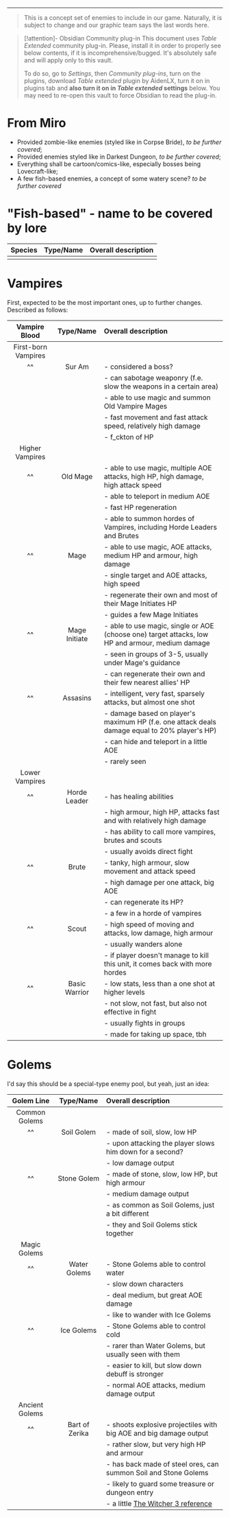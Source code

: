 ___

>This is a concept set of enemies to include in our game. Naturally, it is subject to change and our graphic team says the last words here.

>[!attention]- Obsidian Community plug-in
>This document uses *Table Extended* community plug-in. Please, install it in order to properly see below contents, if it is incomprehensive/bugged. It's absolutely safe and will apply only to this vault. 
>
>To do so, go to *Settings*, then *Community plug-ins*, turn on the plugins, download *Table extended* plugin by AidenLX, turn it on in plugins tab and **also turn it on in *Table extended* settings** below. You may need to re-open this vault to force Obsidian to read the plug-in.

# From Miro

- Provided zombie-like enemies (styled like in Corpse Bride), *to be further covered*;
- Provided enemies styled like in Darkest Dungeon, *to be further covered*;
- Everything shall be cartoon/comics-like, especially bosses being Lovecraft-like;
- A few fish-based enemies, a concept of some watery scene? *to be further covered*

# "Fish-based" - name to be covered by lore

| **Species** | **Type/Name** | **Overall description** |
| :---: | :---: | :---: |
|  | | |
# Vampires

First, expected to be the most important ones, up to further changes. Described as follows:

| **Vampire Blood** | **Type/Name** | **Overall description** |
| :---: | :---: | :--- |
| First-born Vampires | | | 
| ^^ | Sur Am | - considered a boss? |\
| | | - can sabotage weaponry (f.e. slow the weapons in a certain area) |\
| | | - able to use magic and summon Old Vampire Mages |\
| | | - fast movement and fast attack speed, relatively high damage |\
| | | - f_ckton of HP |
| Higher Vampires | | |
| ^^ | Old Mage | - able to use magic, multiple AOE attacks, high HP, high damage, high attack speed |\
| | | - able to teleport in medium AOE |\
| | | - fast HP regeneration |\
| | | - able to summon hordes of Vampires, including Horde Leaders and Brutes |
| ^^ | Mage | - able to use magic, AOE attacks, medium HP and armour, high damage |\
| | | - single target and AOE attacks, high speed |\
| | | - regenerate their own and most of their Mage Initiates HP |\
| | | - guides a few Mage Initiates |
| ^^ | Mage Initiate | - able to use magic, single or AOE (choose one) target attacks, low HP and armour, medium damage |\
| | | - seen in groups of 3-5, usually under Mage's guidance |\
| | | - can regenerate their own and their few nearest allies' HP |
| ^^ | Assasins | - intelligent, very fast, sparsely attacks, but almost one shot |\
| | | - damage based on player's maximum HP (f.e. one attack deals damage equal to 20% player's HP) |\
| | | - can hide and teleport in a little AOE |\
| | | - rarely seen |
| Lower Vampires | | |
| ^^ | Horde Leader | - has healing abilities |\
| | | - high armour, high HP, attacks fast and with relatively high damage |\
| | | - has ability to call more vampires, brutes and scouts |\
| | | - usually avoids direct fight |
| ^^ | Brute | - tanky, high armour, slow movement and attack speed |\
| | | - high damage per one attack, big AOE |\
| | | - can regenerate its HP? |\
| | | - a few in a horde of vampires |
| ^^ | Scout | - high speed of moving and attacks, low damage, high armour |\
| | | - usually wanders alone |\
| | | - if player doesn't manage to kill this unit, it comes back with more hordes |
| ^^ | Basic Warrior | - low stats, less than a one shot at higher levels |\
| | | - not slow, not fast, but also not effective in fight |\
| | | - usually fights in groups |\
| | | - made for taking up space, tbh |

# Golems

I'd say this should be a special-type enemy pool, but yeah, just an idea:

| **Golem Line** | **Type/Name** | **Overall description** |
| :---: | :---: | :--- |
| Common Golems | | |
| ^^ | Soil Golem | - made of soil, slow, low HP |\
| | | - upon attacking the player slows him down for a second? |\
| | | - low damage output |
| ^^ | Stone Golem | - made of stone, slow, low HP, but high armour |\
| | | - medium damage output |\
| | | - as common as Soil Golems, just a bit different |\
| | | - they and Soil Golems stick together |
| Magic Golems | | |
| ^^ | Water Golems | - Stone Golems able to control water |\
| | | - slow down characters |\
| | | - deal medium, but great AOE damage |\
| | | - like to wander with Ice Golems |
| ^^ | Ice Golems | - Stone Golems able to control cold |\
| | | - rarer than Water Golems, but usually seen with them |\
| | | - easier to kill, but slow down debuff is stronger |\
| | | - normal AOE attacks, medium damage output |
| Ancient Golems | | |
| ^^ | Bart of Zerika | - shoots explosive projectiles with big AOE and big damage output |\
| | | - rather slow, but very high HP and armour |\
| | | - has back made of steel ores, can summon Soil and Stone Golems |\
| | | - likely to guard some treasure or dungeon entry |\
| | | - a little [The Witcher 3 reference](https://wiedzmin.fandom.com/wiki/Bart) |